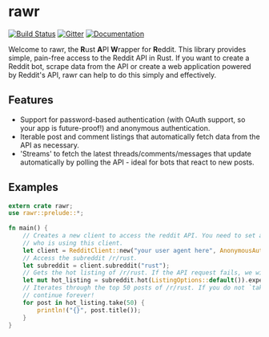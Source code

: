 # rawr
[![Build Status](https://travis-ci.org/Aurora0001/rawr.svg?branch=master)](https://travis-ci.org/Aurora0001/rawr)
[![Gitter](https://badges.gitter.im/Aurora0001/rawr.svg)](https://gitter.im/Aurora0001/rawr?utm_source=badge&utm_medium=badge&utm_campaign=pr-badge)
[![Documentation](https://img.shields.io/badge/documentation-available-green.svg)](https://aurora0001.github.io/rawr/doc/rawr/index.html)

Welcome to rawr, the **R**ust **A**PI **W**rapper for **R**eddit. This library provides simple, pain-free access to the Reddit API 
in Rust. If you want to create a Reddit bot, scrape data from the API or create a web application powered by Reddit's API, rawr can help
to do this simply and effectively.

## Features

- Support for password-based authentication (with OAuth support, so your app is future-proof!) and anonymous authentication.
- Iterable post and comment listings that automatically fetch data from the API as necessary.
- 'Streams' to fetch the latest threads/comments/messages that update automatically by polling the API - ideal for bots that 
react to new posts.

## Examples
```rust
extern crate rawr;
use rawr::prelude::*;
    
fn main() {
    // Creates a new client to access the reddit API. You need to set a user agent so Reddit knows
    // who is using this client.
    let client = RedditClient::new("your user agent here", AnonymousAuthenticator::new());
    // Access the subreddit /r/rust.
    let subreddit = client.subreddit("rust");
    // Gets the hot listing of /r/rust. If the API request fails, we will panic with `expect`.
    let mut hot_listing = subreddit.hot(ListingOptions::default()).expect("Could not fetch post listing!");
    // Iterates through the top 50 posts of /r/rust. If you do not `take(n)`, this iterator will
    // continue forever!
    for post in hot_listing.take(50) {
        println!("{}", post.title());
    }
}
```

